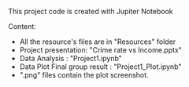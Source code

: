 This project code is created with Jupiter Notebook

Content:
- All the resource's files are in "Resources" folder
- Project presentation: "Crime rate vs Income.pptx"
- Data Analysis : "Project1.ipynb"
- Data Plot Final group result : "Project1_Plot.ipynb"
- ".png" files contain the plot screenshot.
